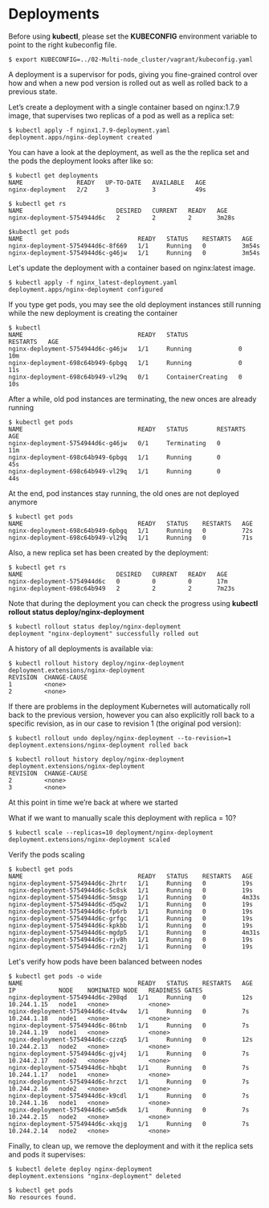 # Deployments

Before using **kubectl**, please set the **KUBECONFIG** environment variable to point to the right kubeconfig file.

```
$ export KUBECONFIG=../02-Multi-node_cluster/vagrant/kubeconfig.yaml
```

A deployment is a supervisor for pods, giving you fine-grained control over how and when a new pod version is rolled out as well as rolled back to a previous state.

Let’s create a deployment with a single container based on nginx:1.7.9 image, that supervises two replicas of a pod as well as a replica set:

```
$ kubectl apply -f nginx1.7.9-deployment.yaml
deployment.apps/nginx-deployment created
```

You can have a look at the deployment, as well as the the replica set and the pods the deployment looks after like so:

```
$ kubectl get deployments 
NAME               READY   UP-TO-DATE   AVAILABLE   AGE
nginx-deployment   2/2     3            3           49s

$ kubectl get rs
NAME                          DESIRED   CURRENT   READY   AGE
nginx-deployment-5754944d6c   2         2         2       3m28s

$kubectl get pods
NAME                                READY   STATUS    RESTARTS   AGE
nginx-deployment-5754944d6c-8f669   1/1     Running   0          3m54s
nginx-deployment-5754944d6c-g46jw   1/1     Running   0          3m54s
```

Let's update the deployment with a container based on nginx:latest image.

```
$ kubectl apply -f nginx_latest-deployment.yaml
deployment.apps/nginx-deployment configured
```

If you type get pods, you may see the old deployment instances still running while the new deployment is creating the container
```
$ kubectl 
NAME                                READY   STATUS              RESTARTS   AGE
nginx-deployment-5754944d6c-g46jw   1/1     Running             0          10m
nginx-deployment-698c64b949-6pbgq   1/1     Running             0          11s
nginx-deployment-698c64b949-vl29q   0/1     ContainerCreating   0          10s
```

After a while, old pod instances are terminating, the new onces are already running
```
$ kubectl get pods
NAME                                READY   STATUS        RESTARTS   AGE
nginx-deployment-5754944d6c-g46jw   0/1     Terminating   0          11m
nginx-deployment-698c64b949-6pbgq   1/1     Running       0          45s
nginx-deployment-698c64b949-vl29q   1/1     Running       0          44s
```

At the end, pod instances stay running, the old ones are not deployed anymore
```
$ kubectl get pods
NAME                                READY   STATUS    RESTARTS   AGE
nginx-deployment-698c64b949-6pbgq   1/1     Running   0          72s
nginx-deployment-698c64b949-vl29q   1/1     Running   0          71s
```

Also, a new replica set has been created by the deployment:

```
$ kubectl get rs
NAME                          DESIRED   CURRENT   READY   AGE
nginx-deployment-5754944d6c   0         0         0       17m
nginx-deployment-698c64b949   2         2         2       7m23s
```

Note that during the deployment you can check the progress using **kubectl rollout status deploy/nginx-deployment**

```
$ kubectl rollout status deploy/nginx-deployment
deployment "nginx-deployment" successfully rolled out
```

A history of all deployments is available via:

```
$ kubectl rollout history deploy/nginx-deployment
deployment.extensions/nginx-deployment 
REVISION  CHANGE-CAUSE
1         <none>
2         <none>
```

If there are problems in the deployment Kubernetes will automatically roll back to the previous version, however you can also explicitly roll back to a specific revision, as in our case to revision 1 (the original pod version):

```
$ kubectl rollout undo deploy/nginx-deployment --to-revision=1
deployment.extensions/nginx-deployment rolled back

$ kubectl rollout history deploy/nginx-deployment
deployment.extensions/nginx-deployment 
REVISION  CHANGE-CAUSE
2         <none>
3         <none>
```

At this point in time we’re back at where we started

What if we want to manually scale this deployment with replica = 10?

```
$ kubectl scale --replicas=10 deployment/nginx-deployment
deployment.extensions/nginx-deployment scaled
```

Verify the pods scaling

```
$ kubectl get pods
NAME                                READY   STATUS    RESTARTS   AGE
nginx-deployment-5754944d6c-2hrtr   1/1     Running   0          19s
nginx-deployment-5754944d6c-5c8sk   1/1     Running   0          19s
nginx-deployment-5754944d6c-5msgp   1/1     Running   0          4m33s
nginx-deployment-5754944d6c-d5qw2   1/1     Running   0          19s
nginx-deployment-5754944d6c-fp6rb   1/1     Running   0          19s
nginx-deployment-5754944d6c-grfgc   1/1     Running   0          19s
nginx-deployment-5754944d6c-kpkbb   1/1     Running   0          19s
nginx-deployment-5754944d6c-mgdp5   1/1     Running   0          4m31s
nginx-deployment-5754944d6c-rjv8h   1/1     Running   0          19s
nginx-deployment-5754944d6c-rzn2j   1/1     Running   0          19s
```


Let's verify how pods have been balanced between nodes

```
$ kubectl get pods -o wide
NAME                                READY   STATUS    RESTARTS   AGE   IP            NODE    NOMINATED NODE   READINESS GATES
nginx-deployment-5754944d6c-298qd   1/1     Running   0          12s   10.244.1.15   node1   <none>           <none>
nginx-deployment-5754944d6c-4tv4w   1/1     Running   0          7s    10.244.1.18   node1   <none>           <none>
nginx-deployment-5754944d6c-86tnb   1/1     Running   0          7s    10.244.1.19   node1   <none>           <none>
nginx-deployment-5754944d6c-czzq5   1/1     Running   0          12s   10.244.2.13   node2   <none>           <none>
nginx-deployment-5754944d6c-gjv4j   1/1     Running   0          7s    10.244.2.17   node2   <none>           <none>
nginx-deployment-5754944d6c-hbqbt   1/1     Running   0          7s    10.244.1.17   node1   <none>           <none>
nginx-deployment-5754944d6c-hrzct   1/1     Running   0          7s    10.244.2.16   node2   <none>           <none>
nginx-deployment-5754944d6c-k9cdl   1/1     Running   0          7s    10.244.1.16   node1   <none>           <none>
nginx-deployment-5754944d6c-wm5dk   1/1     Running   0          7s    10.244.2.15   node2   <none>           <none>
nginx-deployment-5754944d6c-xkqjg   1/1     Running   0          7s    10.244.2.14   node2   <none>           <none>
```

Finally, to clean up, we remove the deployment and with it the replica sets and pods it supervises:

```
$ kubectl delete deploy nginx-deployment
deployment.extensions "nginx-deployment" deleted

$ kubectl get pods
No resources found.
```